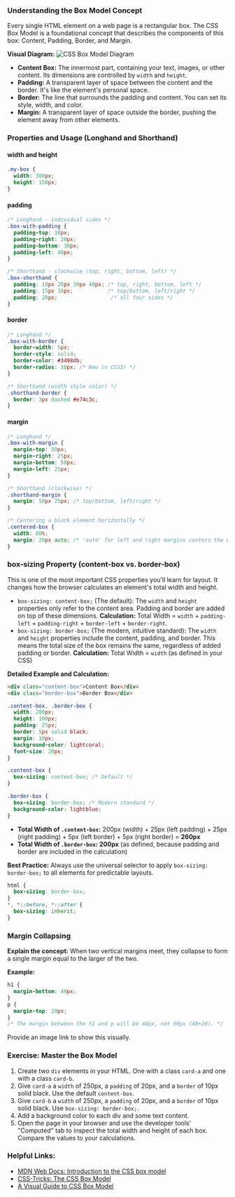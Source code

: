 ### Understanding the Box Model Concept
Every single HTML element on a web page is a rectangular box. The CSS Box Model is a foundational concept that describes the components of this box: Content, Padding, Border, and Margin.

**Visual Diagram:**
![CSS Box Model Diagram](https://placehold.co/600x400/DDEEFF/333333?text=CSS+Box+Model+Diagram)

*   **Content Box:** The innermost part, containing your text, images, or other content. Its dimensions are controlled by `width` and `height`.
*   **Padding:** A transparent layer of space between the content and the border. It's like the element's personal space.
*   **Border:** The line that surrounds the padding and content. You can set its style, width, and color.
*   **Margin:** A transparent layer of space outside the border, pushing the element away from other elements.

### Properties and Usage (Longhand and Shorthand)
#### width and height
```css
.my-box {
  width: 300px;
  height: 150px;
}
```
#### padding
```css
/* Longhand - individual sides */
.box-with-padding {
  padding-top: 10px;
  padding-right: 20px;
  padding-bottom: 30px;
  padding-left: 40px;
}

/* Shorthand - clockwise (top, right, bottom, left) */
.box-shorthand {
  padding: 10px 20px 30px 40px; /* top, right, bottom, left */
  padding: 15px 30px;           /* top/bottom, left/right */
  padding: 20px;                 /* all four sides */
}
```
#### border
```css
/* Longhand */
.box-with-border {
  border-width: 5px;
  border-style: solid;
  border-color: #3498db;
  border-radius: 10px; /* New in CSS3! */
}

/* Shorthand (width style color) */
.shorthand-border {
  border: 3px dashed #e74c3c;
}
```
#### margin
```css
/* Longhand */
.box-with-margin {
  margin-top: 50px;
  margin-right: 25px;
  margin-bottom: 50px;
  margin-left: 25px;
}

/* Shorthand (clockwise) */
.shorthand-margin {
  margin: 50px 25px; /* top/bottom, left/right */
}

/* Centering a block element horizontally */
.centered-box {
  width: 80%;
  margin: 20px auto; /* 'auto' for left and right margins centers the element */
}
```
### box-sizing Property (content-box vs. border-box)
This is one of the most important CSS properties you'll learn for layout. It changes how the browser calculates an element's total width and height.

*   `box-sizing: content-box;` (The default): The `width` and `height` properties only refer to the content area. Padding and border are added on top of these dimensions.
    **Calculation:** Total Width = `width` + `padding-left` + `padding-right` + `border-left` + `border-right`.
*   `box-sizing: border-box;` (The modern, intuitive standard): The `width` and `height` properties include the content, padding, and border. This means the total size of the box remains the same, regardless of added padding or border.
    **Calculation:** Total Width = `width` (as defined in your CSS)

**Detailed Example and Calculation:**
```html
<div class="content-box">Content Box</div>
<div class="border-box">Border Box</div>
```
```css
.content-box, .border-box {
  width: 200px;
  height: 100px;
  padding: 25px;
  border: 5px solid black;
  margin: 10px;
  background-color: lightcoral;
  font-size: 20px;
}

.content-box {
  box-sizing: content-box; /* Default */
}

.border-box {
  box-sizing: border-box; /* Modern standard */
  background-color: lightblue;
}
```
*   **Total Width of `.content-box`:** 200px (width) + 25px (left padding) + 25px (right padding) + 5px (left border) + 5px (right border) = **260px**
*   **Total Width of `.border-box`:** **200px** (as defined, because padding and border are included in the calculation)

**Best Practice:** Always use the universal selector to apply `box-sizing: border-box;` to all elements for predictable layouts.
```css
html {
  box-sizing: border-box;
}
*, *::before, *::after {
  box-sizing: inherit;
}
```
### Margin Collapsing
**Explain the concept:** When two vertical margins meet, they collapse to form a single margin equal to the larger of the two.

**Example:**
```css
h1 {
  margin-bottom: 40px;
}
p {
  margin-top: 20px;
}
/* The margin between the h1 and p will be 40px, not 60px (40+20). */
```
Provide an image link to show this visually.

### Exercise: Master the Box Model
1.  Create two `div` elements in your HTML. One with a class `card-a` and one with a class `card-b`.
2.  Give `card-a` a `width` of 250px, a `padding` of 20px, and a `border` of 10px solid black. Use the default `content-box`.
3.  Give `card-b` a `width` of 250px, a `padding` of 20px, and a `border` of 10px solid black. Use `box-sizing: border-box;`.
4.  Add a background color to each div and some text content.
5.  Open the page in your browser and use the developer tools' "Computed" tab to inspect the total width and height of each box. Compare the values to your calculations.

### Helpful Links:
*   [MDN Web Docs: Introduction to the CSS box model](https://developer.mozilla.org/en-US/docs/Learn/CSS/Building_blocks/The_box_model)
*   [CSS-Tricks: The CSS Box Model](https://css-tricks.com/the-css-box-model/)
*   [A Visual Guide to CSS Box Model](https://www.joshwcomeau.com/css/the-box-model/)
